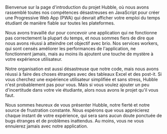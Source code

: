 Bienvenue sur la page d'introduction du projet Hubble, où nous avons rassemblé toutes nos compétences désastreuses en JavaScript pour créer une Progressive Web App (PWA) qui devrait afficher votre emploi du temps étudiant de manière fiable sur toutes les plateformes.

Nous avons travaillé dur pour concevoir une application qui ne fonctionne pas correctement la plupart du temps, et nous sommes fiers de dire que nous avons réussi à atteindre cet objectif avec brio. Nos services workers, qui sont censés améliorer les performances de l'application, ne fonctionnent jamais, mais au moins ils ajoutent une touche de mystère à votre expérience utilisateur.

Notre organisation est aussi désastreuse que notre code, mais nous avons réussi à faire des choses étranges avec des tableaux Excel et des post-it. Si vous cherchez une expérience utilisateur simplifiée et sans stress, Hubble n'est probablement pas pour vous. Mais si vous voulez ajouter un peu d'incertitude dans votre vie étudiante, alors nous avons le projet qu'il vous faut.

Nous sommes heureux de vous présenter Hubble, notre fierté et notre source de frustration constante. Nous espérons que vous apprécierez chaque instant de votre expérience, qui sera sans aucun doute ponctuée de bugs étranges et de problèmes inattendus. Au moins, vous ne vous ennuierez jamais avec notre application.
